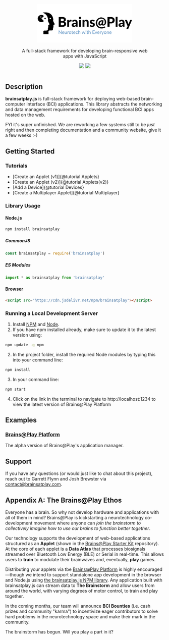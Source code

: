 <div style="display: flex; align-items: center;  justify-content:center;margin-bottom: 25px;">
<div style="text-align:center; width: 400px;">
<img src="./logo.png" style="width: 300px;" alt="Brains@Play">
<p>A full-stack framework for developing brain-responsive web apps with JavaScript</p>

<a href="https://github.com/brainsatplay/brainsatplay-beta"><img src="https://img.shields.io/badge/github-source_code-blue.svg?logo=github&logoColor=white"></a>
<a href="https://www.gnu.org/licenses/gpl-3.0"><img src="https://img.shields.io/badge/License-GPLv3-blue.svg"></a>
</div>
</div>

## Description
**brainsatplay.js** is full-stack framework for deploying web-based brain-computer interface (BCI) applications. This library abstracts the networking and data management requirements for developing functional BCI apps hosted on the web.

FYI it's super unfinished. We are reworking a few systems still to be *just* right and then completing documentation and a community website, give it a few weeks :-)


## Getting Started
### Tutorials
- [Create an Applet (v1)]{@tutorial Applets}
- [Create an Applet (v2)]{@tutorial Applets(v2)}
- [Add a Device]{@tutorial Devices}
- [Create a Multiplayer Applet]{@tutorial Multiplayer}

### Library Usage
#### Node.js
```bash
npm install brainsatplay
``` 

##### CommonJS
```javascript
const brainsatplay = require('brainsatplay')
``` 

##### ES Modules
```javascript
import * as brainsatplay from 'brainsatplay'
```

#### Browser
```html
<script src="https://cdn.jsdelivr.net/npm/brainsatplay"></script>
```

### Running a Local Development Server
1. Install [NPM](https://www.npmjs.com/) and [Node](https://nodejs.org/en/).
2. If you have npm installed already, make sure to update it to the latest version using:
```bash
npm update -g npm
```
2. In the project folder, install the required Node modules by typing this into your command line:
```bash
npm install
``` 
3. In your command line:
```bash
npm start
```
4. Click on the link in the terminal to navigate to http://localhost:1234 to view the latest version of Brains@Play Platform


##  Examples
### [Brains@Play Platform](https://app.brainsatplay.com) 
The alpha version of Brains@Play's application manager.

## Support
If you have any questions (or would just like to chat about this project), reach out to Garrett Flynn and Josh Brewster via [contact@brainsatplay.com](contact@brainsatplay.com).


## Appendix A: The Brains@Play Ethos
Everyone has a brain. So why not develop hardware and applications with all of them in mind? Brains@Play is kickstarting a neurotechnology co-development movement where anyone can *join the brainstorm to collectively imagine how to use our brains to function better together*.

Our technology supports the development of web-based applications structured as an **Applet** (shown in the [Brains@Play Starter Kit](https://github.com/brainsatplay/brainsatplay-starter-kit) repository). At the core of each applet is a **Data Atlas** that processes biosignals streamed over Bluetooth Low Energy (BLE) or Serial in real-time. This allows users to **train** to modulate their brainwaves and, eventually, **play** games. 

Distributing your applets via tbe [Brains@Play Platform](https://app.brainsatplay.com) is highly encouraged—though we intend to support standalone app development in the browser and Node.js using [the brainsatplay.js NPM library](https://www.npmjs.com/package/brainsatplay). Any application built with brainsatplay.js can stream data to **The Brainstorm** and allow users from around the world, with varying degrees of motor control, to train and play together. 

In the coming months, our team will announce **BCI Bounties** (i.e. cash prizes and community "karma") to incentivize eager contributors to solve hard problems in the neurotechnology space and make their mark in the community. 

The brainstorm has begun. Will you play a part in it?